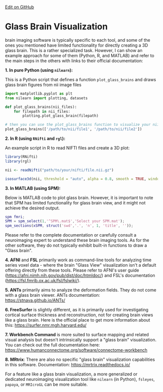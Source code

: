 [Edit on GitHub](https://github.com/cmi-dair/NeuRosetta/edit/main/src/visualization_and_data_exploration/glass_brain_visualization.md)
# Glass Brain Visualization

brain imaging software is typically specific to each tool, and some of the ones you mentioned have limited functionality for directly creating a 3D glass brain. This is a rather specialized task. However, I can show an example approach for some of them (Python, R, and MATLAB) and refer to the main steps in the others with links to their official documentation:

**1. In pure Python (using `nilearn`):**

This is a Python script that defines a function `plot_glass_brains` and draws glass brain figures from nii image files

```python
import matplotlib.pyplot as plt
from nilearn import plotting, datasets

def plot_glass_brains(nii_files):
    for filepath in nii_files:
        plotting.plot_glass_brain(filepath)

# then you can use the plot_glass_brains function to visualize your nii files
plot_glass_brains(['/path/to/nii/file1', '/path/to/nii/file2'])
```

**2. In R (using `RNifti` and `rgl`):**

An example script in R to read NIFTI files and create a 3D plot:

```R
library(RNifti)
library(rgl)

nii <- readNifti("path/to/your/nifti/file.nii.gz")

isosurface3d(nii, threshold = "auto", alpha = 0.8, smooth = TRUE, windowRect = c(0, 0, 600, 600))
```

**3. In MATLAB (using SPM):**

Below is MATLAB code to plot glass brain. However, it is important to note that SPM has limited functionality for glass brain view, and it might not achieve the desired output.

```MATLAB
spm fmri;
SPM = spm_select(1,'^SPM\.mat$','Select your SPM.mat');
spm_sections(xSPM, struct('swd','.', 'n', 1, 'title', ''));
```

Please refer to the complete documentation or carefully consult a neuroimaging expert to understand these brain imaging tools.
As for the other software, they do not typically exhibit built-in functions to draw a "Glass brain".

**4. AFNI** and **FSL** primarily work as command-line tools for analyzing time series voxel data - where the brain "Glass View" visualization isn't a default offering directly from these tools. Please refer to AFNI's user guide (https://afni.nimh.nih.gov/pub/dist/doc/htmldoc/) and FSL's documentation (https://fsl.fmrib.ox.ac.uk/fsl/fslwiki/).

**5. ANTs** primarily aims to analyze the deformation fields. They do not come with a glass brain viewer. ANTs documentation: https://stnava.github.io/ANTs/

**6. FreeSurfer** is slightly different, as it is primarily used for investigating cortical surface thickness and reconstruction, not for creating brain views like a glass brain. Here is the official place to get more information about this: https://surfer.nmr.mgh.harvard.edu/

**7. Workbench Command** is more suited to surface mapping and related visual analysis but doesn't intrinsically support a "glass brain" visualization. You can check out the full documentation here: 
https://www.humanconnectome.org/software/connectome-workbench

**8. MRtrix**: There are also no specific "glass brain" visualization capabilities in this software. Documentation: https://mrtrix.readthedocs.io/

For a feature like a glass brain visualization, a more generalized or dedicated neuroimaging visualization tool like `nilearn` (in Python), `fsleyes`, `papaya`, or `MRIcroGL` can be more suitable.